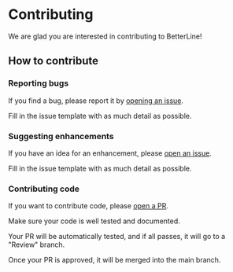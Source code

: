 # Contributing

We are glad you are interested in contributing to BetterLine!

## How to contribute

### Reporting bugs

If you find a bug, please report it by [opening an issue](https://github.com/mariluski23/betterline/issues/new).

Fill in the issue template with as much detail as possible.

### Suggesting enhancements

If you have an idea for an enhancement, please [open an issue](https://github.com/mariluski23/betterline/issues/new).

Fill in the issue template with as much detail as possible.

### Contributing code

If you want to contribute code, please [open a PR](https://github.com/mariluski23/betterline/pulls).

Make sure your code is well tested and documented.

Your PR will be automatically tested, and if all passes, it will go to a "Review" branch.

Once your PR is approved, it will be merged into the main branch.

